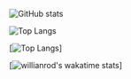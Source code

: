 ![GitHub stats](https://github-readme-stats.vercel.app/api?username=blazsmaster&show_icons=true)

![Top Langs](https://github-readme-stats.vercel.app/api/top-langs/?username=blazsmaster)

[![Top Langs](https://github-readme-stats.vercel.app/api/top-langs/?username=blazsmaster&layout=compact)]

[![willianrod's wakatime stats](https://github-readme-stats.vercel.app/api/wakatime?username=blazsmaster&layout=compact)]
